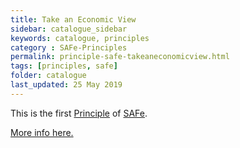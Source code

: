 ```yaml
---
title: Take an Economic View
sidebar: catalogue_sidebar
keywords: catalogue, principles
category : SAFe-Principles
permalink: principle-safe-takeaneconomicview.html
tags: [principles, safe]
folder: catalogue
last_updated: 25 May 2019
---
```


This is the first [Principle](principles) of [SAFe](safe-archetype).

[More info here.](http://scaledagileframework.com/take-an-economic-view/)


